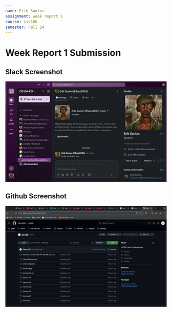 ```yaml
---
name: Erik Santos
assignment: week report 1
course: cis106
semester: Fall 24
---
```


# Week Report 1 Submission

## Slack Screenshot

![slack](slack.png)

## Github Screenshot

![github](github.png)